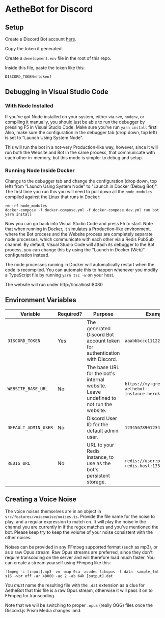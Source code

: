 # AetheBot for Discord

## Setup

Create a Discord Bot account 
[here](https://discordapp.com/developers/applications/me).

Copy the token it generated.

Create a `development.env` file in the root of this repo.

Inside this file, paste the token like this:

```
DISCORD_TOKEN=[token]
```

## Debugging in Visual Studio Code

### With Node Installed

If you've got Node installed on your system, either via `nvm`, `nodenv`, or
compiling it manually, you should just be able to run the debugger by pressing
F5 in Visual Studio Code. Make sure you've run `yarn install` first! Also, make
sure the configuration in the debugger tab (drop down, top left) is set to 
"Launch Using System Node".

This will run the bot in a not-very Production-like way, however, since it will
run both the Website and Bot in the same process, that communicate with each
other in-memory, but this mode is simpler to debug and setup.

### Running Node Inside Docker

Change to the debugger tab and change the configuration (drop down, top left)
from "Launch Using System Node" to "Launch in Docker (Debug Bot)". The first time 
you run this you will need to pull down all the `node_modules` compiled against 
the Linux that runs in Docker:

```
rm -rf node_modules
docker-compose -f docker-compose.yml -f docker-compose.dev.yml run bot yarn install
```

Now you can go back into Visual Studio Code and press F5 to start. Note that
when running in Docker, it simulates a Production-like environment, where the
Bot process and the Website process are completely separate node processes,
which communicate with each other via a Redis PubSub channel. By default,
Visual Studio Code will attach its debugger to the Bot process, you can change
this by using the "Launch in Docker (Web)" configuration instead.

The node processes running in Docker will automatically restart when the code
is recompiled. You can automate this to happen whenever you modify a TypeScript
file by running `yarn tsc -w` on your host.

The website will run under http://localhost:8080

## Environment Variables


| Variable             | Required? | Purpose | Example |
| -------------------- | --------- | ------- | ------- |
| `DISCORD_TOKEN`      | Yes       | The generated Discord Bot account token for authentication with Discord. | `aaabbbccc111222333`|
| `WEBSITE_BASE_URL`   | No        | The base URL for the bot's internal website. Leave undefined to not run the website.| `https://my-great-aethebot-instance.herokuapp.com`
| `DEFAULT_ADMIN_USER` | No        | Discord User ID for the default admin user. | `12345678901234567` |
| `REDIS_URL`          | No        | URL to your Redis instance, to use as the bot's persistent storage. | `redis://user:password@my-redis.host:13337`|

## Creating a Voice Noise

The voice noises themselves are in an object in 
`src/features/voicenoise/noises.ts`. Provide the file name for the noise to
play, and a regular expression to match on. It will play the noise in the
channel you are currently in if the regex matches and you've mentioned the bot.
Please keep try to keep the volume of your noise consistent with the other
noises.

Noises can be provided in any FFmpeg supported format (such as mp3), or as a raw
Opus stream. Raw Opus streams are preferred, since they don't require
transcoding on the server and will therefore load much faster. You can create
a stream yourself using FFmpeg like this:

```
ffmpeg -i [input].mp3 -vn -map 0:a -acodec libopus -f data -sample_fmt s16 -vbr off -ar 48000 -ac 2 -ab 64k [output].dat
```

You *must* name the resulting file with the `.dat` extension as a clue for
AetheBot that this file is a raw Opus stream, otherwise it will pass it on to
FFmpeg for transcoding.

Note that we will be switching to proper `.opus` (really OGG) files once the
Discord.js Prism Media changes land.
